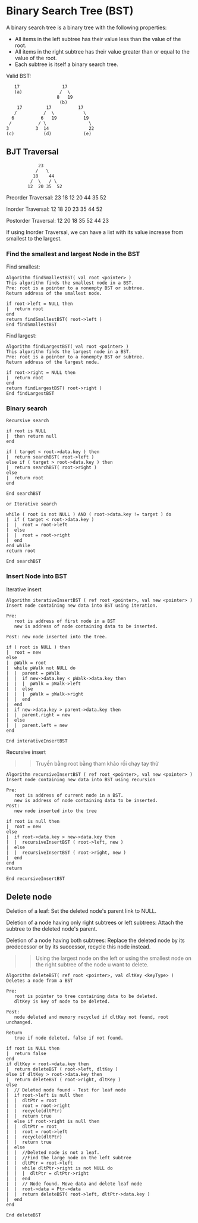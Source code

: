 Binary Search Tree (BST)
=====

A binary search tree is a binary tree with the following properties:
- All items in the left subtree has their value less than the value of the root.
- All items in the right subtree has their value greater than or equal to the value of the root.
- Each subtree is itself a binary search tree. 

Valid BST:
```
   17                17
   (a)              /  \
                   8   19
                    (b)
    17         17          17
   /          /  \           \
  6          6   19          19
 /          / \                \
3          3  14               22
(c)           (d)            (e) 

```

## BJT Traversal
```
            23
           /   \
          18    44
         /  \   / \
        12  20 35  52
```
Preorder Traversal: 23 18 12 20 44 35 52

Inorder Traversal: 12 18 20 23 35 44 52 

Postorder Traversal: 12 20 18 35 52 44 23

If using Inorder Traversal, we can have a list with its value increase from
smallest to the largest.

### Find the smallest and largest Node in the BST
Find smallest:
```
Algorithm findSmallestBST( val root <pointer> )
This algorithm finds the smallest node in a BST.
Pre: root is a pointer to a nonempty BST or subtree.
Return address of the smallest node.

if root->left = NULL then 
|  return root
end
return findSmallestBST( root->left )
End findSmallestBST
```

Find largest:
```
Algorithm findLargestBST( val root <pointer> )
This algorithm finds the largest node in a BST.
Pre: root is a pointer to a nonempty BST or subtree.
Return address of the largest node.

if root->right = NULL then 
|  return root
end
return findLargestBST( root->right )
End findLargestBST
```
### Binary search
```
Recursive search

if root is NULL
|  then return null
end

if ( target < root->data.key ) then
|  return searchBST( root->left )
else if ( target > root->data.key ) then
|  return searchBST( root->right )
else 
|  return root
end

End searchBST

or Iterative search

while ( root is not NULL ) AND ( root->data.key != target ) do
|  if ( target < root->data.key ) 
|  |  root = root->left
|  else 
|  |  root = root->right
|  end
end while
return root 

End searchBST
```

### Insert Node into BST
Iterative insert
```
Algorithm iterativeInsertBST ( ref root <pointer>, val new <pointer> )
Insert node containing new data into BST using iteration.

Pre: 
   root is address of first node in a BST
   new is address of node containing data to be inserted.

Post: new node inserted into the tree.

if ( root is NULL ) then
|  root = new
else
|  pWalk = root
|  while pWalk not NULL do
|  |  parent = pWalk
|  |  if new->data.key < pWalk->data.key then 
|  |  |  pWalk = pWalk->left
|  |  else
|  |  |  pWalk = pWalk->right
|  |  end
|  end
|  if new->data.key > parent->data.key then
|  |  parent.right = new
|  else 
|  |  parent.left = new
end

End interativeInsertBST

```

Recursive insert

>> Truyền bằng root bằng tham khảo rồi chạy tay thử 

```
Algorithm recursiveInsertBST ( ref root <pointer>, val new <pointer> )
Insert node containing new data into BST using recursion

Pre:
   root is address of current node in a BST.
   new is address of node containing data to be inserted.
Post:
   new node inserted into the tree

if root is null then
|  root = new
else
|  if root->data.key > new->data.key then
|  |  recursiveInsertBST ( root->left, new )
|  else
|  |  recursiveInsertBST ( root->right, new )
|  end
end
return

End recursiveInsertBST
```

## Delete node
Deletion of a leaf: Set the deleted node's parent link to NULL.

Deletion of a node having only right subtrees or left subtrees: Attach the
subtree to the deleted node's parent.

Deletion of a node having both subtrees: Replace the deleted node by its
predecessor or by its successor, recycle this node instead.


>> Using the largest node on the left or using the smallest node on the right
>> subtree of the node u want to delete.

```
Algorithm deleteBST( ref root <pointer>, val dltKey <keyType> )
Deletes a node from a BST

Pre: 
   root is pointer to tree containing data to be deleted.
   dltKey is key of node to be deleted.

Post:
   node deleted and memory recycled if dltKey not found, root unchanged.

Return 
   true if node deleted, false if not found.

if root is NULL then 
|  return false
end
if dltKey < root->data.key then
|  return deleteBST ( root->left, dltKey )
else if dltKey > root->data.key then
|  return deleteBST ( root->right, dltKey )
else
|  // Deleted node found - Test for leaf node
|  if root->left is null then
|  |  dltPtr = root
|  |  root = root->right
|  |  recycle(dltPtr)
|  |  return true
|  else if root->right is null then
|  |  dltPtr = root
|  |  root = root->left
|  |  recycle(dltPtr)
|  |  return true
|  else
|  |  //Deleted node is not a leaf.
|  |  //Find the large node on the left subtree
|  |  dltPtr = root->left
|  |  while dltPtr->right is not NULL do
|  |  |  dltPtr = dltPtr->right
|  |  end
|  |  // Node found. Move data and delete leaf node
|  |  root->data = Ptr->data
|  |  return deleteBST( root->left, dltPtr->data.key )
|  end
end

End deleteBST
```
